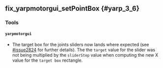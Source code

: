 fix_yarpmotorgui_setPointBox {#yarp_3_6}
-------------------

### Tools

#### `yarpmotorgui`

* The target box for the joints sliders now lands where expected (see [#issue2824](https://github.com/robotology/yarp/issues/2824) for further details).
  The the `target` value for the slider was not being multiplied by the `sliderStep` value when computing the new X value for the `target box` rectangle.

